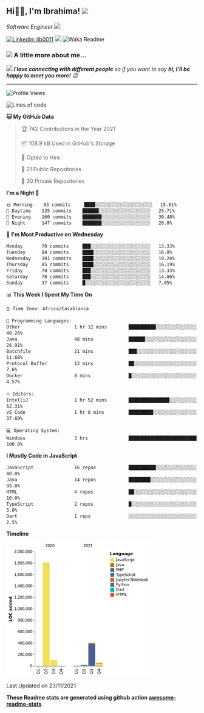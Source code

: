 <h2>Hi🙏🏻, I'm Ibrahima! <img src="https://media.giphy.com/media/12oufCB0MyZ1Go/giphy.gif" width="50"></h2>
<p><em>Software Engineer <img src="https://media.giphy.com/media/WUlplcMpOCEmTGBtBW/giphy.gif" width="30"> 
</em></p>


[![Linkedin: iib0011](https://img.shields.io/badge/-iib0011-blue?style=flat-square&logo=Linkedin&logoColor=white&link=https://www.linkedin.com/in/iib0011/)](https://www.linkedin.com/in/iib0011/)
![](https://visitor-badge.glitch.me/badge?page_id=iib0011)
![Waka Readme](https://github.com/iib0011/iib0011/workflows/Waka%20Readme/badge.svg)


### <img src="https://media.giphy.com/media/VgCDAzcKvsR6OM0uWg/giphy.gif" width="50"> A little more about me...  


<img src="https://media.giphy.com/media/LnQjpWaON8nhr21vNW/giphy.gif" width="60"> <em><b>I love connecting with different people</b> so if you want to say <b>hi, I'll be happy to meet you more!</b> 😊</em>

---
<!--START_SECTION:waka-->
![Profile Views](http://img.shields.io/badge/Profile%20Views-1-blue)

![Lines of code](https://img.shields.io/badge/From%20Hello%20World%20I%27ve%20Written-2.4%20million%20lines%20of%20code-blue)

**🐱 My GitHub Data** 

> 🏆 742 Contributions in the Year 2021
 > 
> 📦 108.9 kB Used in GitHub's Storage 
 > 
> 💼 Opted to Hire
 > 
> 📜 21 Public Repositories 
 > 
> 🔑 30 Private Repositories  
 > 
**I'm a Night 🦉** 

```text
🌞 Morning    83 commits     ████░░░░░░░░░░░░░░░░░░░░░   15.81% 
🌆 Daytime    135 commits    ██████░░░░░░░░░░░░░░░░░░░   25.71% 
🌃 Evening    160 commits    ███████░░░░░░░░░░░░░░░░░░   30.48% 
🌙 Night      147 commits    ███████░░░░░░░░░░░░░░░░░░   28.0%

```
📅 **I'm Most Productive on Wednesday** 

```text
Monday       70 commits     ███░░░░░░░░░░░░░░░░░░░░░░   13.33% 
Tuesday      84 commits     ████░░░░░░░░░░░░░░░░░░░░░   16.0% 
Wednesday    101 commits    ████░░░░░░░░░░░░░░░░░░░░░   19.24% 
Thursday     85 commits     ████░░░░░░░░░░░░░░░░░░░░░   16.19% 
Friday       70 commits     ███░░░░░░░░░░░░░░░░░░░░░░   13.33% 
Saturday     78 commits     ███░░░░░░░░░░░░░░░░░░░░░░   14.86% 
Sunday       37 commits     █░░░░░░░░░░░░░░░░░░░░░░░░   7.05%

```


📊 **This Week I Spent My Time On** 

```text
⌚︎ Time Zone: Africa/Casablanca

💬 Programming Languages: 
Other                    1 hr 12 mins        ██████████░░░░░░░░░░░░░░░   40.26% 
Java                     48 mins             ██████░░░░░░░░░░░░░░░░░░░   26.91% 
Batchfile                21 mins             ███░░░░░░░░░░░░░░░░░░░░░░   11.68% 
Protocol Buffer          13 mins             ██░░░░░░░░░░░░░░░░░░░░░░░   7.6% 
Docker                   8 mins              █░░░░░░░░░░░░░░░░░░░░░░░░   4.57%

🔥 Editors: 
IntelliJ                 1 hr 52 mins        ███████████████░░░░░░░░░░   62.31% 
VS Code                  1 hr 8 mins         █████████░░░░░░░░░░░░░░░░   37.69%

💻 Operating System: 
Windows                  3 hrs               █████████████████████████   100.0%

```

**I Mostly Code in JavaScript** 

```text
JavaScript               16 repos            ██████████░░░░░░░░░░░░░░░   40.0% 
Java                     14 repos            ████████░░░░░░░░░░░░░░░░░   35.0% 
HTML                     4 repos             ██░░░░░░░░░░░░░░░░░░░░░░░   10.0% 
TypeScript               2 repos             █░░░░░░░░░░░░░░░░░░░░░░░░   5.0% 
Dart                     1 repo              ░░░░░░░░░░░░░░░░░░░░░░░░░   2.5%

```


**Timeline**

![Chart not found](https://raw.githubusercontent.com/iib0011/iib0011/master/charts/bar_graph.png) 


 Last Updated on 23/11/2021
<!--END_SECTION:waka-->

**These Readme stats are generated using github action [awesome-readme-stats](https://github.com/iib0011/waka-readme-stats)**
